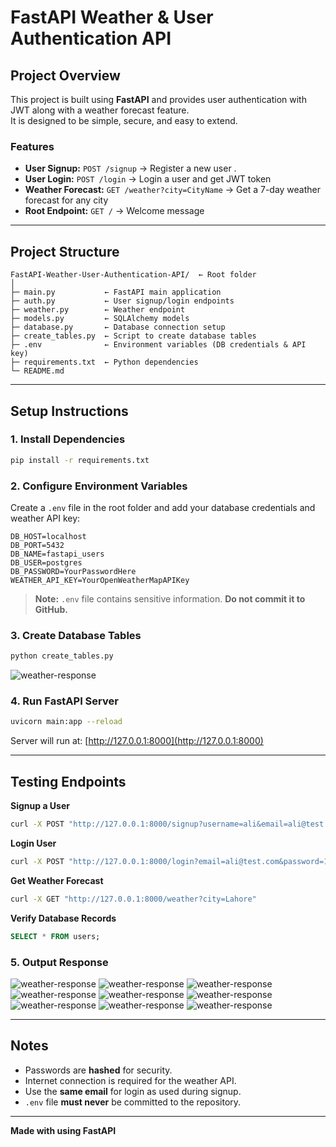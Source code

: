 # FastAPI Weather & User Authentication API

##  Project Overview
This project is built using **FastAPI** and provides user authentication with JWT along with a weather forecast feature.  
It is designed to be simple, secure, and easy to extend.

### Features
- **User Signup:** `POST /signup` → Register a new user  .
- **User Login:** `POST /login` → Login a user and get JWT token  
- **Weather Forecast:** `GET /weather?city=CityName` → Get a 7-day weather forecast for any city  
- **Root Endpoint:** `GET /` → Welcome message  

---

##  Project Structure
```
FastAPI-Weather-User-Authentication-API/  ← Root folder
│
├─ main.py           ← FastAPI main application
├─ auth.py           ← User signup/login endpoints
├─ weather.py        ← Weather endpoint
├─ models.py         ← SQLAlchemy models
├─ database.py       ← Database connection setup
├─ create_tables.py  ← Script to create database tables
├─ .env              ← Environment variables (DB credentials & API key)
├─ requirements.txt  ← Python dependencies
└─ README.md
```

---

##  Setup Instructions

### 1. Install Dependencies
```bash
pip install -r requirements.txt
```

### 2. Configure Environment Variables
Create a `.env` file in the root folder and add your database credentials and weather API key:
```
DB_HOST=localhost
DB_PORT=5432
DB_NAME=fastapi_users
DB_USER=postgres
DB_PASSWORD=YourPasswordHere
WEATHER_API_KEY=YourOpenWeatherMapAPIKey
```

> **Note:** `.env` file contains sensitive information. **Do not commit it to GitHub.**

### 3. Create Database Tables
```bash
python create_tables.py
```
![weather-response](images/10.png)



### 4. Run FastAPI Server
```bash
uvicorn main:app --reload
```
Server will run at: [http://127.0.0.1:8000](http://127.0.0.1:8000)

---

##  Testing Endpoints

**Signup a User**
```bash
curl -X POST "http://127.0.0.1:8000/signup?username=ali&email=ali@test.com&password=123"
```

**Login User**
```bash
curl -X POST "http://127.0.0.1:8000/login?email=ali@test.com&password=123"
```

**Get Weather Forecast**
```bash
curl -X GET "http://127.0.0.1:8000/weather?city=Lahore"
```

**Verify Database Records**
```sql
SELECT * FROM users;
```
### 5. Output Response
![weather-response](images/1.png)
![weather-response](images/2.png)
![weather-response](images/3.png)
![weather-response](images/4.png)
![weather-response](images/5.png)
![weather-response](images/6.png)
![weather-response](images/7.png)
![weather-response](images/8.png)
![weather-response](images/9.png)

---

##  Notes
- Passwords are **hashed** for security.  
- Internet connection is required for the weather API.  
- Use the **same email** for login as used during signup.  
- `.env` file **must never** be committed to the repository.  

---

**Made with  using FastAPI**
